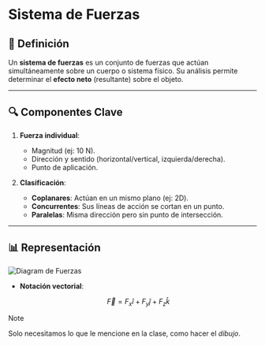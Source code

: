 # Sistema de Fuerzas

## 📌 Definición
Un **sistema de fuerzas** es un conjunto de fuerzas que actúan simultáneamente sobre un cuerpo o sistema físico. Su análisis permite determinar el **efecto neto** (resultante) sobre el objeto.

---

## 🔍 Componentes Clave
1. **Fuerza individual**:  
   - Magnitud (ej: 10 N).  
   - Dirección y sentido (horizontal/vertical, izquierda/derecha).  
   - Punto de aplicación.  

2. **Clasificación**:  
   - **Coplanares**: Actúan en un mismo plano (ej: 2D).  
   - **Concurrentes**: Sus líneas de acción se cortan en un punto.  
   - **Paralelas**: Misma dirección pero sin punto de intersección.  

---

## 📊 Representación
![Diagram de Fuerzas](https://encrypted-tbn0.gstatic.com/images?q=tbn:ANd9GcQ8GFDRH9gnE_uplLb_m4Zjsg8_nPuA-1VlXIgfaNrHIJC9JSk4v1ch2bg&s)
- **Notación vectorial**:  
  ```math
  \vec{F} = F_x \hat{i} + F_y \hat{j} + F_z \hat{k}
  ```

> [!NOTE]
> Solo necesitamos lo que le mencione en la clase, como hacer el *dibujo*.
